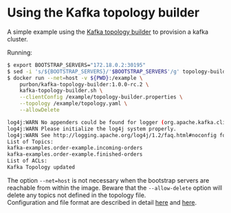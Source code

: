 # Using the Kafka topology builder
A simple example using the [Kafka topology builder](https://github.com/kafka-ops/kafka-topology-builder) to provision a kafka cluster.

Running:

```sh
$ export BOOTSTRAP_SERVERS="172.18.0.2:30195"
$ sed -i 's/${BOOTSTRAP_SERVERS}/'$BOOTSTRAP_SERVERS'/g' topology-builder.properties
$ docker run --net=host -v ${PWD}:/example \
    purbon/kafka-topology-builder:1.0.0-rc.2 \
    kafka-topology-builder.sh \
    --clientConfig /example/topology-builder.properties \
    --topology /example/topology.yaml \
    --allowDelete

log4j:WARN No appenders could be found for logger (org.apache.kafka.clients.admin.AdminClientConfig).
log4j:WARN Please initialize the log4j system properly.
log4j:WARN See http://logging.apache.org/log4j/1.2/faq.html#noconfig for more info.
List of Topics:
kafka-examples.order-example.incoming-orders
kafka-examples.order-example.finished-orders
List of ACLs: 
Kafka Topology updated
```
The option `--net=host` is not necessary when the bootstrap servers are reachable from within the image. Beware that the `--allow-delete` option will delete any topics not defined in the topology file.\
Configuration and file format are described in detail [here](https://kafka-topology-builder.readthedocs.io/en/latest/config-values.html) and [here](https://kafka-topology-builder.readthedocs.io/en/latest/the-descriptor-files.html).